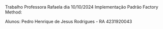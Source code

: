 Trabalho Professora Rafaela dia 10/10/2024 Implementação Padrão Factory Method:

Alunos: Pedro Henrique de Jesus Rodrigues - RA 4231920043
